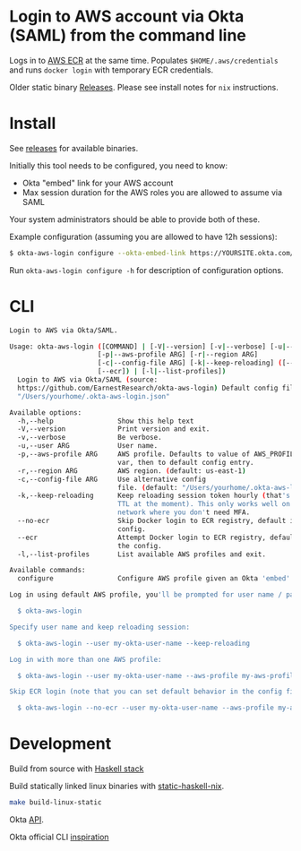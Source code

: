 # Login to AWS account via Okta (SAML) from the command line

Logs in to [AWS ECR](https://aws.amazon.com/ecr/) at the same time. Populates `$HOME/.aws/credentials` and runs `docker login` with temporary ECR credentials.

Older static binary [Releases](https://github.com/EarnestResearch/okta-aws-login/releases). Please see install notes for `nix` instructions.


# Install

See [releases](https://github.com/andreyk0/okta-aws-login/releases) for available binaries.

Initially this tool needs to be configured, you need to know:
   - Okta "embed" link for your AWS account
   - Max session duration for the AWS roles you are allowed to assume via SAML

Your system administrators should be able to provide both of these.


Example configuration (assuming you are allowed to have 12h sessions):
```bash
$ okta-aws-login configure --okta-embed-link https://YOURSITE.okta.com/home/amazon_aws/xxxxxxxxxxxxxxxxxxxx/yyy --aws-profile production --default --ecr --session-duration 43200
```

Run `okta-aws-login configure -h` for description of configuration options.


# CLI

```bash
Login to AWS via Okta/SAML.

Usage: okta-aws-login ([COMMAND] | [-V|--version] [-v|--verbose] [-u|--user ARG]
                      [-p|--aws-profile ARG] [-r|--region ARG]
                      [-c|--config-file ARG] [-k|--keep-reloading] ([--no-ecr] |
                      [--ecr]) | [-l|--list-profiles])
  Login to AWS via Okta/SAML (source:
  https://github.com/EarnestResearch/okta-aws-login) Default config file:
  "/Users/yourhome/.okta-aws-login.json"

Available options:
  -h,--help                Show this help text
  -V,--version             Print version and exit.
  -v,--verbose             Be verbose.
  -u,--user ARG            User name.
  -p,--aws-profile ARG     AWS profile. Defaults to value of AWS_PROFILE env
                           var, then to default config entry.
  -r,--region ARG          AWS region. (default: us-east-1)
  -c,--config-file ARG     Use alternative config
                           file. (default: "/Users/yourhome/.okta-aws-login.json")
  -k,--keep-reloading      Keep reloading session token hourly (that's the max
                           TTL at the moment). This only works well on a trusted
                           network where you don't need MFA.
  --no-ecr                 Skip Docker login to ECR registry, default is in the
                           config.
  --ecr                    Attempt Docker login to ECR registry, default is in
                           the config.
  -l,--list-profiles       List available AWS profiles and exit.

Available commands:
  configure                Configure AWS profile given an Okta 'embed' link

Log in using default AWS profile, you'll be prompted for user name / password: 

  $ okta-aws-login 

Specify user name and keep reloading session: 

  $ okta-aws-login --user my-okta-user-name --keep-reloading 

Log in with more than one AWS profile: 

  $ okta-aws-login --user my-okta-user-name --aws-profile my-aws-profile1 --aws-profile my-aws-profile2 

Skip ECR login (note that you can set default behavior in the config file) 

  $ okta-aws-login --no-ecr --user my-okta-user-name --aws-profile my-aws-profile1
```


# Development

Build from source with [Haskell stack](https://docs.haskellstack.org/en/stable/README/#how-to-install)

Build statically linked linux binaries with [static-haskell-nix](https://github.com/nh2/static-haskell-nix/).

``` bash
make build-linux-static
```


Okta [API](http://developer.okta.com/docs/api/resources/authn.html).

Okta official CLI [inspiration](https://github.com/oktadeveloper/okta-aws-cli-assume-role)

